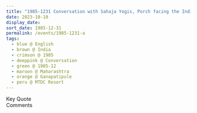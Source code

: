 ```yaml
---
title: "1985-1231 Conversation with Sahaja Yogis, Porch facing the Indian Sea, MTDC Resort, Gaṇapatīpuḷe, Maharashtra, India (other dates 1230, 1986-010x)"
date: 2023-10-10
display_date: 
sort_date: 1985-12-31
permalink: /events/1985-1231-a
tags:
  - blue @ English
  - brown @ India
  - crimson @ 1985
  - deeppink @ Conversation
  - green @ 1985-12
  - maroon @ Maharashtra
  - orange @ Ganapatipule
  - peru @ MTDC Resort
---
```


<wave-list>
  <list-title color="green" width="75">Key Quote</list-title>
  <list-item color="BlanchedAlmond"  width="200"></list-item>
  <list-item color="Lavender"></list-item>
  <list-item color="BlanchedAlmond"></list-item>
</wave-list>

<br>

<wave-list>
  <list-title color="green" width="75">Comments</list-title>
  <list-item color="BlanchedAlmond"  width="200"></list-item>
  <list-item color="Lavender"></list-item>
  <list-item color="BlanchedAlmond"></list-item>
</wave-list>